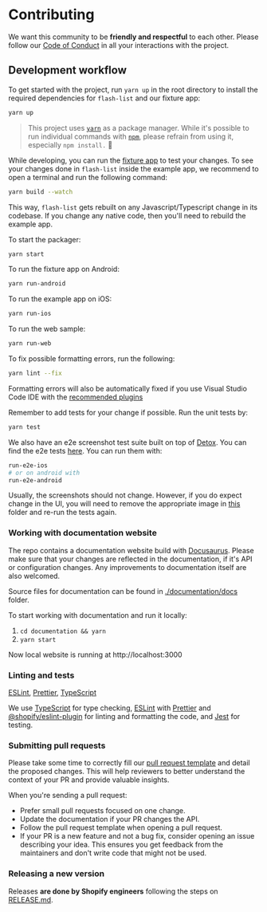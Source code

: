 # Contributing

We want this community to be **friendly and respectful** to each other. Please follow our [Code of Conduct](./CODE_OF_CONDUCT.md) in all your interactions with the project.

## Development workflow

To get started with the project, run `yarn up` in the root directory to install the required dependencies for `flash-list` and our fixture app:

```sh
yarn up
```

> This project uses [`yarn`](https://classic.yarnpkg.com/) as a package manager. While it's possible to run individual commands with [`npm`](https://github.com/npm/cli), please refrain from using it, especially `npm install.` 🙅

While developing, you can run the [fixture app](/fixture/) to test your changes. To see your changes done in `flash-list` inside the example app, we recommend to open a terminal and run the following command:

```sh
yarn build --watch
```

This way, `flash-list` gets rebuilt on any Javascript/Typescript change in its codebase.
If you change any native code, then you'll need to rebuild the example app.

To start the packager:

```sh
yarn start
```

To run the fixture app on Android:

```sh
yarn run-android
```

To run the example app on iOS:

```sh
yarn run-ios
```

To run the web sample:

```sh
yarn run-web
```

To fix possible formatting errors, run the following:

```sh
yarn lint --fix
```

Formatting errors will also be automatically fixed if you use Visual Studio Code IDE with the [recommended plugins](.vscode/extensions.json)

Remember to add tests for your change if possible. Run the unit tests by:

```sh
yarn test
```

We also have an e2e screenshot test suite built on top of [Detox](https://github.com/wix/Detox/). You can find the e2e tests [here](https://github.com/Shopify/flash-list/tree/main/fixture/e2e). You can run them with:

```sh
run-e2e-ios
# or on android with
run-e2e-android
```

Usually, the screenshots should not change. However, if you do expect change in the UI, you will need to remove the appropriate image in [this](https://github.com/Shopify/flash-list/tree/main/fixture/e2e/artifacts/ios) folder and re-run the tests again.

### Working with documentation website

The repo contains a documentation website build with [Docusaurus](https://docusaurus.io/). Please make sure that your changes are reflected in the documentation, if it's API or configuration changes. Any improvements to documentation itself are also welcomed.

Source files for documentation can be found in [./documentation/docs](./documentation/docs) folder.

To start working with documentation and run it locally:

1. `cd documentation && yarn`
2. `yarn start`

Now local website is running at http://localhost:3000

### Linting and tests

[ESLint](https://eslint.org/), [Prettier](https://prettier.io/), [TypeScript](https://www.typescriptlang.org/)

We use [TypeScript](https://www.typescriptlang.org/) for type checking, [ESLint](https://eslint.org/) with [Prettier](https://prettier.io/) and [@shopify/eslint-plugin](https://www.npmjs.com/package/@shopify/eslint-plugin) for linting and formatting the code, and [Jest](https://jestjs.io/) for testing.

### Submitting pull requests

Please take some time to correctly fill our [pull request template](.github/pull_request_template.md) and detail the proposed changes. This will help reviewers to better understand the context of your PR and provide valuable insights.

When you're sending a pull request:

- Prefer small pull requests focused on one change.
- Update the documentation if your PR changes the API.
- Follow the pull request template when opening a pull request.
- If your PR is a new feature and not a bug fix, consider opening an issue describing your idea. This ensures you get feedback from the maintainers and don't write code that might not be used.

### Releasing a new version

Releases **are done by Shopify engineers** following the steps on [RELEASE.md](./RELEASE.md).
